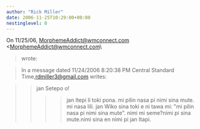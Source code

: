 ```yaml
---
author: "Rick Miller"
date: 2006-11-25T10:29:00+00:00
nestinglevel: 0
---
```

On 11/25/06, [MorphemeAddict@wmconnect.com](mailto://MorphemeAddict@wmconnect.com) <[MorphemeAddict@wmconnect.com](mailto://MorphemeAddict@wmconnect.com)\
> wrote:

> In a message dated 11/24/2006 8:20:38 PM Central Standard Time,[rdmiller3@gmail.com](mailto://rdmiller3@gmail.com) writes:

>> jan Setepo o!
>>>> jan Itepi li toki pona.
>> mi pilin nasa pi nimi sina mute.
>> mi nasa lili.
>>>> jan Wiko
>> sina toki e ni tawa mi: "mi pilin nasa pi nimi sina mute".
> nimi mi seme?nimi pi sina mute.nimi sina en nimi pi jan Itapi.